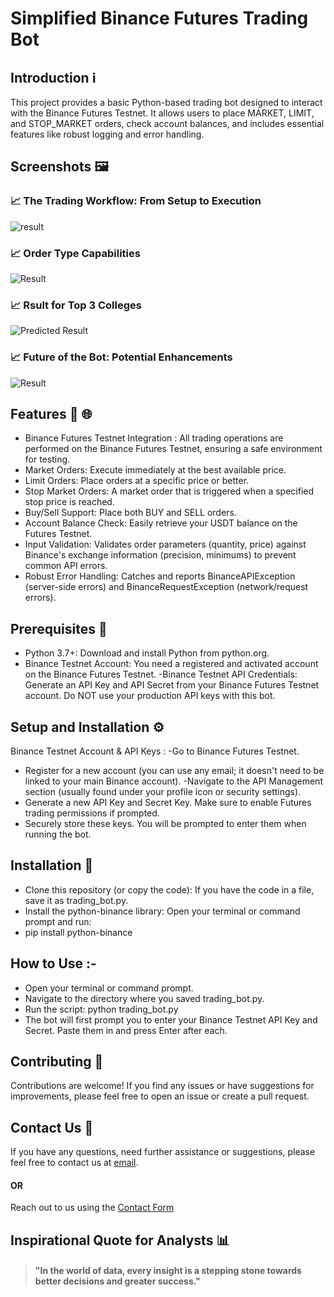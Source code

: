 
# Simplified Binance Futures Trading Bot 

## Introduction ℹ️

This project provides a basic Python-based trading bot designed to interact with the Binance Futures Testnet. It allows users to place MARKET, LIMIT, and STOP_MARKET orders, check account balances, and includes essential features like robust logging and error handling.

## Screenshots 🖼️

### 📈 The Trading Workflow: From Setup to Execution
![result](https://github.com/user-attachments/assets/ea3380eb-8cef-4fbe-8437-7e425bbe4f6a)

### 📈 Order Type Capabilities
![Result](https://jmp.sh/amUJyltJ)

### 📈 Rsult for Top 3 Colleges
![Predicted Result](https://jmp.sh/mG2gQKdW)

### 📈 Future of the Bot: Potential Enhancements
![Result](https://github.com/user-attachments/assets/7ab7430b-c434-405b-80e1-6461053aee63)

## Features 🌟 🌐

- Binance Futures Testnet Integration : All trading operations are performed on the Binance Futures Testnet, ensuring a safe environment for testing.
- Market Orders: Execute immediately at the best available price.
- Limit Orders: Place orders at a specific price or better.
- Stop Market Orders: A market order that is triggered when a specified stop price is reached.
- Buy/Sell Support: Place both BUY and SELL orders.
- Account Balance Check: Easily retrieve your USDT balance on the Futures Testnet.
- Input Validation: Validates order parameters (quantity, price) against Binance's exchange information (precision, minimums) to prevent common API errors.
- Robust Error Handling: Catches and reports BinanceAPIException (server-side errors) and BinanceRequestException (network/request errors).
  
## Prerequisites 🌟

- Python 3.7+: Download and install Python from python.org.
- Binance Testnet Account: You need a registered and activated account on the Binance Futures Testnet.
-Binance Testnet API Credentials: Generate an API Key and API Secret from your Binance Futures Testnet account. Do NOT use your production API keys with this bot.
  
## Setup and Installation ⚙️
Binance Testnet Account & API Keys :
-Go to Binance Futures Testnet.
- Register for a new account (you can use any email; it doesn't need to be linked to your main Binance account).
-Navigate to the API Management section (usually found under your profile icon or security settings).
- Generate a new API Key and Secret Key. Make sure to enable Futures trading permissions if prompted.
- Securely store these keys. You will be prompted to enter them when running the bot.

## Installation 🌟

- Clone this repository (or copy the code):
  If you have the code in a file, save it as trading_bot.py.
- Install the python-binance library:
  Open your terminal or command prompt and run:
- pip install python-binance

## How to Use :- 

- Open your terminal or command prompt.
- Navigate to the directory where you saved trading_bot.py.
- Run the script:
python trading_bot.py
- The bot will first prompt you to enter your Binance Testnet API Key and Secret. Paste them in and press Enter after each.


## Contributing 🤝

Contributions are welcome! If you find any issues or have suggestions for improvements, please feel free to open an issue or create a pull request.

## Contact Us 📧

If you have any questions, need further assistance or suggestions, please feel free to contact us at [email]( nisarns8856@gmail.com).
#### OR
Reach out to us using the [Contact Form](https://forms.gle/cEcJ9uEiz1XVbsuw8)

## Inspirational Quote for Analysts 📊
> #### "In the world of data, every insight is a stepping stone towards better decisions and greater success."
